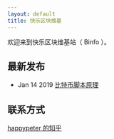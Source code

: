 ```yaml
---
layout: default
title: 快乐区块维基
---
```


欢迎来到快乐区块维基站（ Binfo ）。

## 最新发布

- Jan 14 2019 [比特币脚本原理](bitcoin-scripts.html)

## 联系方式

[happypeter 的知乎](https://www.zhihu.com/people/peterlovemoney/activities)
